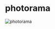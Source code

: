 photorama 
=============

![photorama](https://raw.githubusercontent.com/sunbliss/photorama/gh-pages/photorama_thumb.gif)


